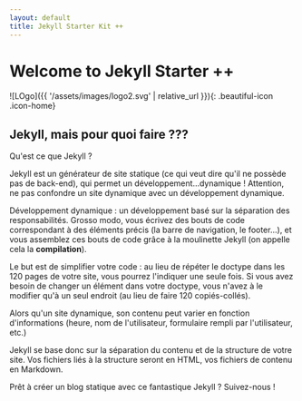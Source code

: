 ```yaml
---
layout: default 
title: Jekyll Starter Kit ++
---
```

<!--
Ne pas oublier le "front-matter" défini par les tirets ci-dessous, cela permet à Jekyll de définir des variables
prédéfinies ou même de créer les siennes
Nous indiquons dans le front-matter que nous appliquons au fichier index.html le layout (theme) par defaut.
--> 

# Welcome to Jekyll Starter ++

![LOgo]({{ '/assets/images/logo2.svg' | relative_url }}){: .beautiful-icon .icon-home}

## Jekyll, mais pour quoi faire ???
Qu'est ce que Jekyll ?

Jekyll est un générateur de site statique (ce qui veut dire qu'il ne possède pas de back-end), qui permet un développement...dynamique ! Attention, ne pas confondre un site dynamique avec un développement dynamique. 

Développement dynamique : un développement basé sur la séparation des responsabilités. Grosso modo, vous écrivez des bouts de code correspondant à des éléments précis (la barre de navigation, le footer...), et vous assemblez ces bouts de code grâce à la moulinette Jekyll (on appelle cela la **compilation**).

Le but est de simplifier votre code : au lieu de répéter le doctype dans les 120 pages de votre site, vous pourrez l'indiquer une seule fois. Si vous avez besoin de changer un élément dans votre doctype, vous n'avez à le modifier qu'à un seul endroit (au lieu de faire 120 copiés-collés).

Alors qu'un site dynamique, son contenu peut varier en fonction d'informations (heure, nom de l'utilisateur, formulaire rempli par l'utilisateur, etc.)

Jekyll se base donc sur la séparation du contenu et de la structure de votre site. Vos fichiers liés à la structure seront en HTML, vos fichiers de contenu en Markdown.

Prêt à créer un blog statique avec ce fantastique Jekyll ? Suivez-nous !
